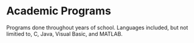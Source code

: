 Academic Programs
===============

Programs done throughout years of school. Languages included, but not limitied to, C, Java, Visual Basic, and MATLAB.
